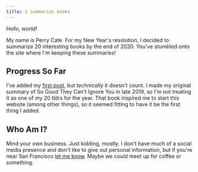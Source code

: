 ```yaml
---
title: I summarize books
---
```


*Hello, world!*

My name is Perry Cate. For my New Year's resolution, I decided to summarize
20 interesting books by the end of 2020. You've stumbled onto the site
where I'm keeping these summaries!


## Progress So Far
I've added my [first post](/posts/so-good-they-cant-ignore-you.html), but
_technically_ it doesn't count. I made my original summary of So Good They
Can't Ignore You in late 2019, so I'm not treating it as one of my 20 tldrs for
the year. That book inspired me to start this website (among other things), so
it seemed fitting to have it be the first thing I added.

## Who Am I?
Mind your own business. Just kidding, mostly. I don't have much of a social
media presence and don't like to give out personal information, but if you're
near San Francisco [let me know](https://forms.gle/huEg4BZamYYw2Jcp6). Maybe we
could meet up for coffee or something.
